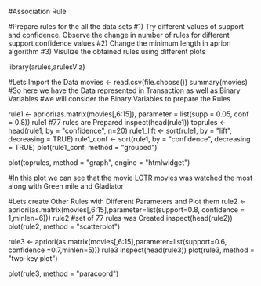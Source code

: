 #Association Rule

#Prepare rules for the all the data sets 
#1) Try different values of support and confidence. Observe the change in number of rules for different support,confidence values
#2) Change the minimum length in apriori algorithm
#3) Visulize the obtained rules using different plots 

library(arules,arulesViz)

#Lets Import the Data
movies <- read.csv(file.choose()) 
summary(movies)
#So here we have the Data represented in Transaction as well as Binary Variables
#we will consider the Binary Variables to prepare the Rules

rule1 <- apriori(as.matrix(movies[,6:15]), parameter = list(supp = 0.05, conf = 0.8))
rule1 #77 rules are Prepared
inspect(head(rule1))
toprules <- head(rule1, by = "confidence", n=20)
rule1_lift <- sort(rule1, by = "lift", decreasing = TRUE)
rule1_conf <- sort(rule1, by = "confidence", decreasing = TRUE)
plot(rule1_conf, method = "grouped")

plot(toprules, method = "graph", engine = "htmlwidget")

#In this plot we can see that the movie LOTR movies was watched the most along with Green mile and Gladiator

#Lets create Other Rules with Different Parameters and Plot them
rule2 <- apriori(as.matrix(movies[,6:15],parameter=list(support=0.8, confidence = 1,minlen=6)))
rule2 #set of 77 rules was Created
inspect(head(rule2))
plot(rule2, method = "scatterplot")

rule3 <- apriori(as.matrix(movies[,6:15],parameter=list(support=0.6, confidence =0.7,minlen=5)))
rule3
inspect(head(rule3))
plot(rule3, method = "two-key plot")

plot(rule3, method = "paracoord")
